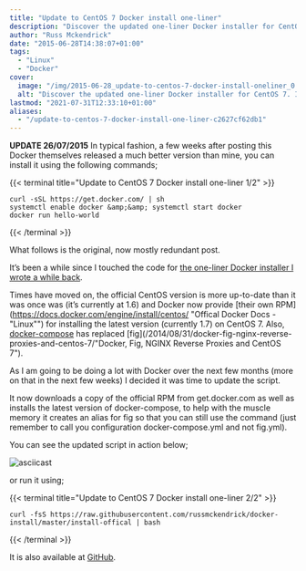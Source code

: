 ```yaml
---
title: "Update to CentOS 7 Docker install one-liner"
description: "Discover the updated one-liner Docker installer for CentOS 7. Install Docker 1.7 and docker-compose effortlessly with the official RPM and a single command."
author: "Russ Mckendrick"
date: "2015-06-28T14:38:07+01:00"
tags:
  - "Linux"
  - "Docker"
cover:
  image: "/img/2015-06-28_update-to-centos-7-docker-install-oneliner_0.png"
  alt: "Discover the updated one-liner Docker installer for CentOS 7. Install Docker 1.7 and docker-compose effortlessly with the official RPM and a single command."
lastmod: "2021-07-31T12:33:10+01:00"
aliases:
  - "/update-to-centos-7-docker-install-one-liner-c2627cf62db1"
---
```


**UPDATE 26/07/2015**
In typical fashion, a few weeks after posting this Docker themselves released a much better version than mine, you can install it using the following commands;

{{< terminal title="Update to CentOS 7 Docker install one-liner 1/2" >}}
```
curl -sSL https://get.docker.com/ | sh
systemctl enable docker &amp;&amp; systemctl start docker
docker run hello-world
```
{{< /terminal >}}

What follows is the original, now mostly redundant post.

It’s been a while since I touched the code for [the one-liner Docker installer I wrote a while back](/2014/11/02/installing-docker-1.3.x-on-centos-7/ "Installing Docker 1.3.x on CentOS 7").

Times have moved on, the official CentOS version is more up-to-date than it was once was (it’s currently at 1.6) and Docker now provide [their own RPM](https://docs.docker.com/engine/install/centos/ "Offical Docker Docs - "Linux"") for installing the latest version (currently 1.7) on CentOS 7. Also, [docker-compose](/2015/03/21/docker-machine-compose-swarm/ "Docker Machine, Compose & Swarm") has replaced [fig](/2014/08/31/docker-fig-nginx-reverse-proxies-and-centos-7/"Docker, Fig, NGINX Reverse Proxies and CentOS 7").

As I am going to be doing a lot with Docker over the next few months (more on that in the next few weeks) I decided it was time to update the script.

It now downloads a copy of the official RPM from get.docker.com as well as installs the latest version of docker-compose, to help with the muscle memory it creates an alias for fig so that you can still use the command (just remember to call you configuration docker-compose.yml and not fig.yml).

You can see the updated script in action below;

![asciicast](/img/2015-06-28_update-to-centos-7-docker-install-oneliner_1.png)

or run it using;

{{< terminal title="Update to CentOS 7 Docker install one-liner 2/2" >}}
```
curl -fsS https://raw.githubusercontent.com/russmckendrick/docker-install/master/install-offical | bash
```
{{< /terminal >}}

It is also available at [GitHub](https://github.com/russmckendrick/docker-install "docker-install").
